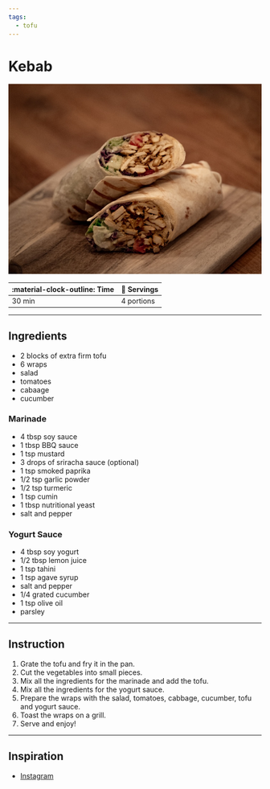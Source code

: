 ```yaml
---
tags:
  - tofu
---
```


# Kebab

![image](image.jpg)

| :material-clock-outline: Time | :fork_and_knife: Servings |
|-------------------------------|---------------------------|
| 30 min                        | 4 portions                |

--- 

## Ingredients

- 2 blocks of extra firm tofu
- 6 wraps
- salad
- tomatoes
- cabaage
- cucumber

### Marinade

- 4 tbsp soy sauce
- 1 tbsp BBQ sauce
- 1 tsp mustard
- 3 drops of sriracha sauce (optional)
- 1 tsp smoked paprika
- 1/2 tsp garlic powder
- 1/2 tsp turmeric
- 1 tsp cumin
- 1 tbsp nutritional yeast
- salt and pepper

### Yogurt Sauce
- 4 tbsp soy yogurt
- 1/2 tbsp lemon juice
- 1 tsp tahini
- 1 tsp agave syrup
- salt and pepper
- 1/4 grated cucumber
- 1 tsp olive oil
- parsley

--- 

## Instruction


1. Grate the tofu and fry it in the pan.
2. Cut the vegetables into small pieces.
2. Mix all the ingredients for the marinade and add the tofu.
3. Mix all the ingredients for the yogurt sauce.
4. Prepare the wraps with the salad, tomatoes, cabbage, cucumber, tofu and yogurt sauce.
5. Toast the wraps on a grill.
6. Serve and enjoy!

---

## Inspiration

- [Instagram](https://www.instagram.com/reel/CY9s1vBoCJ5/?utm_source=ig_web_copy_link&igsh=MzRlODBiNWFlZA==)